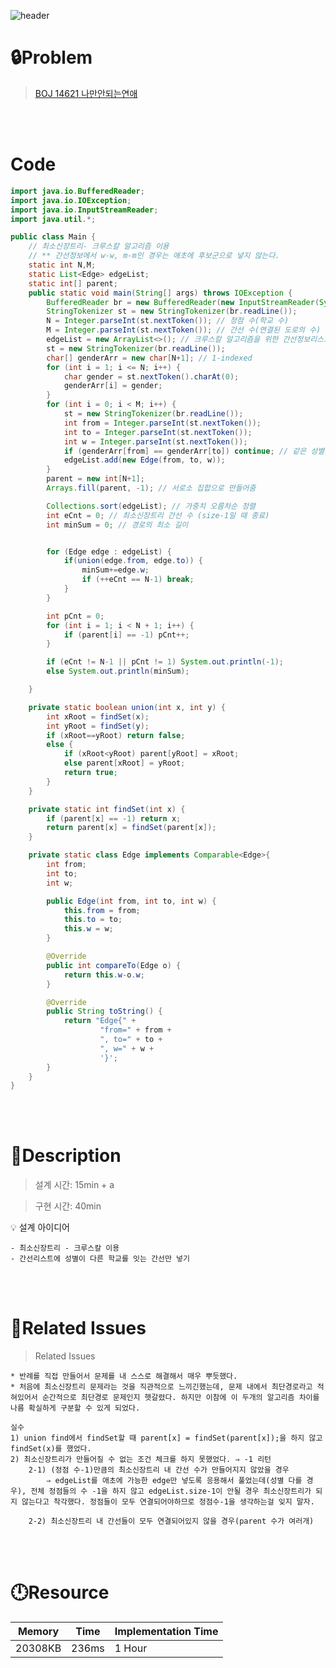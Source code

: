 ![header](https://capsule-render.vercel.app/api?type=waving&height=200&color=0:B2E6FF,100:FFB2D6&text=BOJ%2014621&fontColor=FFFFFF&fontAlign=80&fontAlignY=35&fontSize=50)

# **🔒Problem**

> [BOJ 14621 나만안되는연애](https://www.acmicpc.net/problem/14621)

<br>
<br>

# **Code**

```java
import java.io.BufferedReader;
import java.io.IOException;
import java.io.InputStreamReader;
import java.util.*;

public class Main {
    // 최소신장트리- 크루스칼 알고리즘 이용
    // ** 간선정보에서 w-w, m-m인 경우는 애초에 후보군으로 넣지 않는다.
    static int N,M;
    static List<Edge> edgeList;
    static int[] parent;
    public static void main(String[] args) throws IOException {
        BufferedReader br = new BufferedReader(new InputStreamReader(System.in));
        StringTokenizer st = new StringTokenizer(br.readLine());
        N = Integer.parseInt(st.nextToken()); // 정점 수(학교 수)
        M = Integer.parseInt(st.nextToken()); // 간선 수(연결된 도로의 수)
        edgeList = new ArrayList<>(); // 크루스칼 알고리즘을 위한 간선정보리스트
        st = new StringTokenizer(br.readLine());
        char[] genderArr = new char[N+1]; // 1-indexed
        for (int i = 1; i <= N; i++) {
            char gender = st.nextToken().charAt(0);
            genderArr[i] = gender;
        }
        for (int i = 0; i < M; i++) {
            st = new StringTokenizer(br.readLine());
            int from = Integer.parseInt(st.nextToken());
            int to = Integer.parseInt(st.nextToken());
            int w = Integer.parseInt(st.nextToken());
            if (genderArr[from] == genderArr[to]) continue; // 같은 성별을 잇는 도로라면 넘어가기
            edgeList.add(new Edge(from, to, w));
        }
        parent = new int[N+1];
        Arrays.fill(parent, -1); // 서로소 집합으로 만들어줌

        Collections.sort(edgeList); // 가중치 오름차순 정렬
        int eCnt = 0; // 최소신장트리 간선 수 (size-1일 때 종료)
        int minSum = 0; // 경로의 최소 길이


        for (Edge edge : edgeList) {
            if(union(edge.from, edge.to)) {
                minSum+=edge.w;
                if (++eCnt == N-1) break;
            }
        }

        int pCnt = 0;
        for (int i = 1; i < N + 1; i++) {
            if (parent[i] == -1) pCnt++;
        }

        if (eCnt != N-1 || pCnt != 1) System.out.println(-1);
        else System.out.println(minSum);

    }

    private static boolean union(int x, int y) {
        int xRoot = findSet(x);
        int yRoot = findSet(y);
        if (xRoot==yRoot) return false;
        else {
            if (xRoot<yRoot) parent[yRoot] = xRoot;
            else parent[xRoot] = yRoot;
            return true;
        }
    }

    private static int findSet(int x) {
        if (parent[x] == -1) return x;
        return parent[x] = findSet(parent[x]);
    }

    private static class Edge implements Comparable<Edge>{
        int from;
        int to;
        int w;

        public Edge(int from, int to, int w) {
            this.from = from;
            this.to = to;
            this.w = w;
        }

        @Override
        public int compareTo(Edge o) {
            return this.w-o.w;
        }

        @Override
        public String toString() {
            return "Edge{" +
                    "from=" + from +
                    ", to=" + to +
                    ", w=" + w +
                    '}';
        }
    }
}
```

<br>
<br>

# **🔑Description**

> 설계 시간: 15min + a

> 구현 시간: 40min
<aside>
💡 설계 아이디어

    - 최소신장트리 - 크루스칼 이용
    - 간선리스트에 성별이 다른 학교를 잇는 간선만 넣기

</aside>

<br>
<br>

# **📑Related Issues**

> Related Issues
<aside>

    * 반례를 직접 만들어서 문제를 내 스스로 해결해서 매우 뿌듯했다.
    * 처음에 최소신장트리 문제라는 것을 직관적으로 느끼긴했는데, 문제 내에서 최단경로라고 적혀있어서 순간적으로 최단경로 문제인지 헷갈렸다. 하지만 이참에 이 두개의 알고리즘 차이를 나름 확실하게 구분할 수 있게 되었다.
    
    실수
    1) union find에서 findSet할 때 parent[x] = findSet(parent[x]);을 하지 않고 findSet(x)를 했었다.
    2) 최소신장트리가 만들어질 수 없는 조건 체크를 하지 못했었다. ⇒ -1 리턴
        2-1) (정점 수-1)만큼의 최소신장트리 내 간선 수가 만들어지지 않았을 경우
            ⇒ edgeList를 애초에 가능한 edge만 넣도록 응용해서 풀었는데(성별 다를 경우), 전체 정점들의 수 -1을 하지 않고 edgeList.size-1이 안될 경우 최소신장트리가 되지 않는다고 착각했다. 정점들이 모두 연결되어야하므로 정점수-1을 생각하는걸 잊지 말자.
        
        2-2) 최소신장트리 내 간선들이 모두 연결되어있지 않을 경우(parent 수가 여러개)
</aside>

<br>
<br>

# **🕛Resource**

| Memory | Time  | Implementation Time |
| -- |-------|---------------------|
| 20308KB | 236ms | 1 Hour  |

